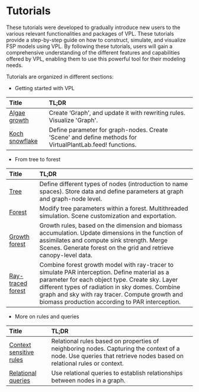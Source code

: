 # Tutorials

These tutorials were developed to gradually introduce new users to the various relevant functionalities and packages of VPL. These tutorials provide a step-by-step guide on how to construct, simulate, and visualize FSP models using VPL. By following these tutorials, users will gain a comprehensive understanding of the different features and capabilities offered by VPL, enabling them to use this powerful tool for their modeling needs.

Tutorials are organized in different sections:
- Getting started with VPL

| Title | TL;DR |
|:---|:---|
| [Algae growth]() | Create ‘Graph’, and update it with rewriting rules. Visualize 'Graph'. |
| [Koch snowflake]() | Define parameter for graph-nodes. Create 'Scene' and define methods for VirtualPlantLab.feed! functions. |

- From tree to forest

| Title | TL;DR |
|:---|:---|
| [Tree]() | Define different types of nodes (introduction to name spaces). Store data and define parameters at graph and graph-node level. |
| [Forest]() | Modify tree parameters within a forest. Multithreaded simulation. Scene customization and exportation. |
| [Growth forest]() | Growth rules, based on the dimension and biomass accumulation. Update dimensions in the function of assimilates and compute sink strength. Merge Scenes. Generate forest on the grid and retrieve canopy-level data. |
| [Ray-traced forest]() | Combine forest growth model with ray-tracer to simulate PAR interception. Define material as a parameter for each object type. Create sky. Layer different types of radiation in sky domes. Combine graph and sky with ray tracer. Compute growth and biomass production according to PAR interception. |

- More on rules and queries

| Title | TL;DR |
|:---|:---|
| [Context sensitive rules]() | Relational rules based on properties of neighboring nodes. Capturing the context of a node. Use queries that retrieve nodes based on relational rules or context. |
| [Relational queries]() | Use relational queries to establish relationships between nodes in a graph. |